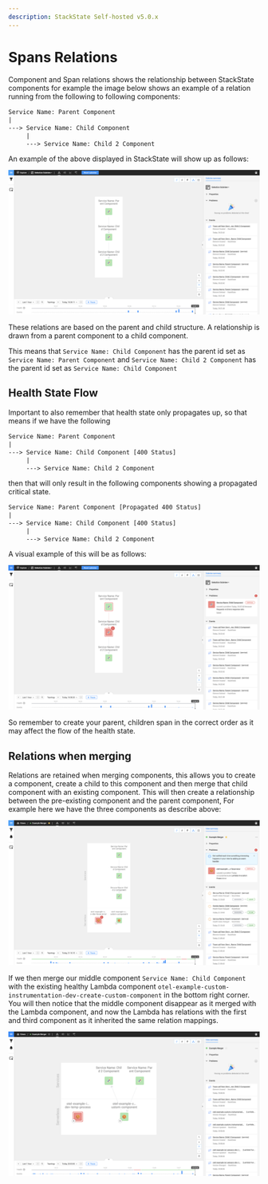 ```yaml
---
description: StackState Self-hosted v5.0.x
---
```


# Spans Relations

Component and Span relations shows the relationship between StackState components for example the image below
shows an example of a relation running from the following to following components:

```text
Service Name: Parent Component
|
---> Service Name: Child Component
     |
     ---> Service Name: Child 2 Component
```

An example of the above displayed in StackState will show up as follows:

![service type](../../../.gitbook/assets/otel_traces_healthy_state_1_2_3_unmerged.png)

These relations are based on the parent and child structure. A relationship is drawn from a parent component 
to a child component. 

This means that `Service Name: Child Component` has the parent id set as `Service Name: Parent Component`
and `Service Name: Child 2 Component` has the parent id set as `Service Name: Child Component`

## Health State Flow

Important to also remember that health state only propagates up, so that means if we have the following

```text
Service Name: Parent Component
|
---> Service Name: Child Component [400 Status]
     |
     ---> Service Name: Child 2 Component
```

then that will only result in the following components showing a propagated critical state.

```text
Service Name: Parent Component [Propagated 400 Status]
|
---> Service Name: Child Component [400 Status]
     |
     ---> Service Name: Child 2 Component
```

A visual example of this will be as follows:

![service type](../../../.gitbook/assets/otel_traces_critical_state_1_2_3_unmerged.png)


So remember to create your parent, children span in the correct order as it may affect the flow of the health state.

## Relations when merging

Relations are retained when merging components, this allows you to create a component, create a child to this component
and then merge that child component with an existing component. This will then create a relationship between the pre-existing component
and the parent component, For example here we have the three components as describe above:

![service type](../../../.gitbook/assets/otel_traces_pre_merge.png)

If we then merge our middle component `Service Name: Child Component` with the existing healthy Lambda component `otel-example-custom-instrumentation-dev-create-custom-component` in the bottom right corner.
You will then notice that the middle component disappear as it merged with the Lambda component, and now the Lambda has relations with the first and third component as it
inherited the same relation mappings.

![service type](../../../.gitbook/assets/otel_traces_merge_with_healthy_complete.png)
